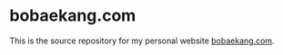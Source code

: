 # bobaekang.com

This is the source repository for my personal website [bobaekang.com](http://bobaekang.com).